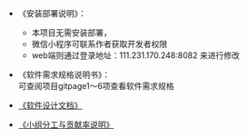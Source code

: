- 《安装部署说明》：
    - 本项目无需安装部署，
    - 微信小程序可联系作者获取开发者权限
    - web端则通过登录地址：111.231.170.248:8082 来进行修改
- 《软件需求规格说明书》：   
    可查阅项目gitpage1～6项查看软件需求规格
    
- [《软件设计文档》](https://preorderingmenugroup.github.io/SYSU-preordering_menu/document/com_experiment/design_doc)


- [《小组分工与贡献率说明》](https://preorderingmenugroup.github.io/SYSU-preordering_menu/document/contribution)
